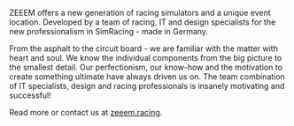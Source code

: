 ZEEEM offers a new generation of racing simulators and a unique event location. Developed by a team of racing, IT and design specialists for the new professionalism in SimRacing - made in Germany.

From the asphalt to the circuit board - we are familiar with the matter with heart and soul. We know the individual components from the big picture to the smallest detail. 
Our perfectionism, our know-how and the motivation to create something ultimate have always driven us on. 
The team combination of IT specialists, design and racing professionals is insanely motivating and successful!

Read more or contact us at [zeeem.racing](https://zeeem.racing).
